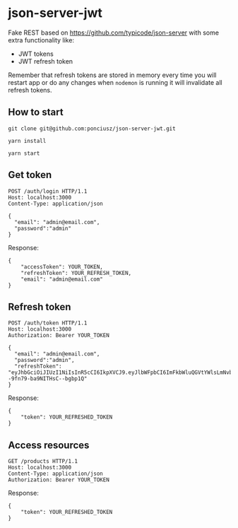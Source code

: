 # json-server-jwt

Fake REST based on https://github.com/typicode/json-server with some extra functionality like:

- JWT tokens
- JWT refresh token

Remember that refresh tokens are stored in memory every time you will restart app or do any changes when `nodemon` is running it will invalidate all refresh tokens.

## How to start


`git clone git@github.com:ponciusz/json-server-jwt.git`

`yarn install`

`yarn start`

## Get token

```
POST /auth/login HTTP/1.1
Host: localhost:3000
Content-Type: application/json

{
  "email": "admin@email.com",
  "password":"admin"
}
```
Response:
```
{
    "accessToken": YOUR_TOKEN,
    "refreshToken": YOUR_REFRESH_TOKEN,
    "email": "admin@email.com"
}
```

## Refresh token
```
POST /auth/token HTTP/1.1
Host: localhost:3000
Authorization: Bearer YOUR_TOKEN

{
  "email": "admin@email.com",
  "password":"admin",
  "refreshToken": "eyJhbGciOiJIUzI1NiIsInR5cCI6IkpXVCJ9.eyJlbWFpbCI6ImFkbWluQGVtYWlsLmNvbSIsInBhc3N3b3JkIjoiYWRtaW4iLCJpYXQiOjE1NDA4MzA2NDQsImV4cCI6MTU0MDkxNzA0NH0.REaPgw8nRlYZIaMFZ0--9fn79-ba9NITHsC--bgbp1Q"
}
```
Response:
```
{
    "token": YOUR_REFRESHED_TOKEN
}
```

## Access resources
```
GET /products HTTP/1.1
Host: localhost:3000
Content-Type: application/json
Authorization: Bearer YOUR_TOKEN
```
Response:
```
{
    "token": YOUR_REFRESHED_TOKEN
}
```